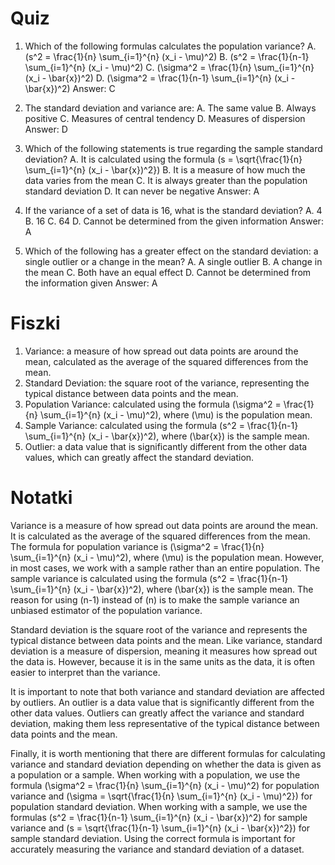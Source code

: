  # Quiz

1. Which of the following formulas calculates the population variance?
   A. \(s^2 = \frac{1}{n} \sum_{i=1}^{n} (x_i - \mu)^2\)
   B. \(s^2 = \frac{1}{n-1} \sum_{i=1}^{n} (x_i - \mu)^2\)
   C. \(\sigma^2 = \frac{1}{n} \sum_{i=1}^{n} (x_i - \bar{x})^2\)
   D. \(\sigma^2 = \frac{1}{n-1} \sum_{i=1}^{n} (x_i - \bar{x})^2\)
   Answer: C

2. The standard deviation and variance are:
   A. The same value
   B. Always positive
   C. Measures of central tendency
   D. Measures of dispersion
   Answer: D

3. Which of the following statements is true regarding the sample standard deviation?
   A. It is calculated using the formula \(s = \sqrt{\frac{1}{n} \sum_{i=1}^{n} (x_i - \bar{x})^2}\)
   B. It is a measure of how much the data varies from the mean
   C. It is always greater than the population standard deviation
   D. It can never be negative
   Answer: A

4. If the variance of a set of data is 16, what is the standard deviation?
   A. 4
   B. 16
   C. 64
   D. Cannot be determined from the given information
   Answer: A

5. Which of the following has a greater effect on the standard deviation: a single outlier or a change in the mean?
   A. A single outlier
   B. A change in the mean
   C. Both have an equal effect
   D. Cannot be determined from the information given
   Answer: A

# Fiszki

1. Variance: a measure of how spread out data points are around the mean, calculated as the average of the squared differences from the mean.
2. Standard Deviation: the square root of the variance, representing the typical distance between data points and the mean.
3. Population Variance: calculated using the formula \(\sigma^2 = \frac{1}{n} \sum_{i=1}^{n} (x_i - \mu)^2\), where \(\mu\) is the population mean.
4. Sample Variance: calculated using the formula \(s^2 = \frac{1}{n-1} \sum_{i=1}^{n} (x_i - \bar{x})^2\), where \(\bar{x}\) is the sample mean.
5. Outlier: a data value that is significantly different from the other data values, which can greatly affect the standard deviation.

# Notatki

Variance is a measure of how spread out data points are around the mean. It is calculated as the average of the squared differences from the mean. The formula for population variance is \(\sigma^2 = \frac{1}{n} \sum_{i=1}^{n} (x_i - \mu)^2\), where \(\mu\) is the population mean. However, in most cases, we work with a sample rather than an entire population. The sample variance is calculated using the formula \(s^2 = \frac{1}{n-1} \sum_{i=1}^{n} (x_i - \bar{x})^2\), where \(\bar{x}\) is the sample mean. The reason for using \(n-1\) instead of \(n\) is to make the sample variance an unbiased estimator of the population variance.

Standard deviation is the square root of the variance and represents the typical distance between data points and the mean. Like variance, standard deviation is a measure of dispersion, meaning it measures how spread out the data is. However, because it is in the same units as the data, it is often easier to interpret than the variance.

It is important to note that both variance and standard deviation are affected by outliers. An outlier is a data value that is significantly different from the other data values. Outliers can greatly affect the variance and standard deviation, making them less representative of the typical distance between data points and the mean.

Finally, it is worth mentioning that there are different formulas for calculating variance and standard deviation depending on whether the data is given as a population or a sample. When working with a population, we use the formula \(\sigma^2 = \frac{1}{n} \sum_{i=1}^{n} (x_i - \mu)^2\) for population variance and \(\sigma = \sqrt{\frac{1}{n} \sum_{i=1}^{n} (x_i - \mu)^2}\) for population standard deviation. When working with a sample, we use the formulas \(s^2 = \frac{1}{n-1} \sum_{i=1}^{n} (x_i - \bar{x})^2\) for sample variance and \(s = \sqrt{\frac{1}{n-1} \sum_{i=1}^{n} (x_i - \bar{x})^2}\) for sample standard deviation. Using the correct formula is important for accurately measuring the variance and standard deviation of a dataset.